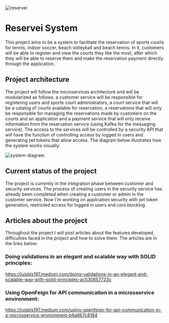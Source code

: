 ![reservei](https://github.com/luisbelisario/reservei-central-repo/assets/48885341/3759506c-637b-48bb-ab5e-c026ba5f3aae)


# Reservei System

This project aims to be a system to facilitate the reservation of sports courts for tennis, indoor soccer, beach volleyball and beach tennis. In it, customers will be able to register and view the courts they like the most, after which they will be able to reserve them and make the reservation payment directly through the application.

## Project architecture

The project will follow the microservices architecture and will be modularized as follows: a customer service will be responsible for registering users and sports court administrators, a court service that will be a catalog of courts available for reservation, a reservations that will only be responsible for managing the reservations made by customers on the courts and an application and a payment service that will only receive information from the reservation service (using Kafka for the messaging service). The access to the services will be controlled by a security API that will have the function of controlling access by logged in users and generating jwt tokens that allow access. The diagram below illustrates how the system works visually:

![system-diagram](https://github.com/luisbelisario/reservei-central-repo/assets/48885341/7d8a4258-66b9-4805-935a-e25b3bc69876)


## Current status of the project

The project is currently in the integration phase between customer and security services. The process of creating users in the security service has already been completed when creating a customer or admin in the customer service. Now I'm working on application security with jwt token generation, restricted access for logged in users and cors blocking.

## Articles about the project

Throughout the project I will post articles about the features developed, difficulties faced in the project and how to solve them. The articles are in the links below:

### Doing validations in an elegant and scalable way with SOLID principles: 

https://luisbls197.medium.com/doing-validations-in-an-elegant-and-scalable-way-with-solid-principles-ac530657723c

### Using OpenFeign for API communication in a microsservice environment:

https://luisbls197.medium.com/using-openfeign-for-api-communication-in-a-microsservice-environment-b6a667c8184
